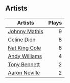 ## Artists
Artists | Plays 
----- | -----: 
[Johnny Mathis](/artists/johnny-mathis-14581) | 9
[Celine Dion](/artists/celine-dion-39068) | 8
[Nat King Cole](/artists/nat-king-cole-3428) | 6
[Andy Williams](/artists/andy-williams-16425) | 4
[Tony Bennett](/artists/tony-bennett-2564) | 2
[Aaron Neville](/artists/aaron-neville-384) | 2

